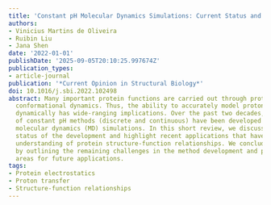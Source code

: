 ```yaml
---
title: 'Constant pH Molecular Dynamics Simulations: Current Status and Recent Applications'
authors:
- Vinicius Martins de Oliveira
- Ruibin Liu
- Jana Shen
date: '2022-01-01'
publishDate: '2025-09-05T20:10:25.997674Z'
publication_types:
- article-journal
publication: '*Current Opinion in Structural Biology*'
doi: 10.1016/j.sbi.2022.102498
abstract: Many important protein functions are carried out through proton-coupled
  conformational dynamics. Thus, the ability to accurately model protonation states
  dynamically has wide-ranging implications. Over the past two decades, two main types
  of constant pH methods (discrete and continuous) have been developed to enable proton-coupled
  molecular dynamics (MD) simulations. In this short review, we discuss the current
  status of the development and highlight recent applications that have advanced our
  understanding of protein structure-function relationships. We conclude the review
  by outlining the remaining challenges in the method development and projecting important
  areas for future applications.
tags:
- Protein electrostatics
- Proton transfer
- Structure-function relationships
---
```

